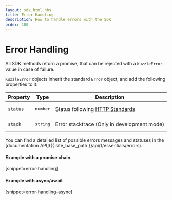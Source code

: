 ```yaml
---
layout: sdk.html.hbs
title: Error Handling
description: How to handle errors with the SDK
order: 100
---
```


# Error Handling

All SDK methods return a promise, that can be rejected with a `KuzzleError` value in case of failure.

`KuzzleError` objects inherit the standard `Error` object, and add the following properties to it:


| Property   | Type    | Description                       |
| ---------- | ------- | --------------------------------- |
| `status` | <pre>number</pre> | Status following [HTTP Standards](https://en.wikipedia.org/wiki/List_of_HTTP_status_codes) |
| `stack` | <pre>string</pre> | Error stacktrace (Only in development mode) |

You can find a detailed list of possible errors messages and statuses in the [documentation API]({{ site_base_path }}api/1/essentials/errors).

#### Example with a promise chain
[snippet=error-handling]

#### Example with async/await
[snippet=error-handling-async]

